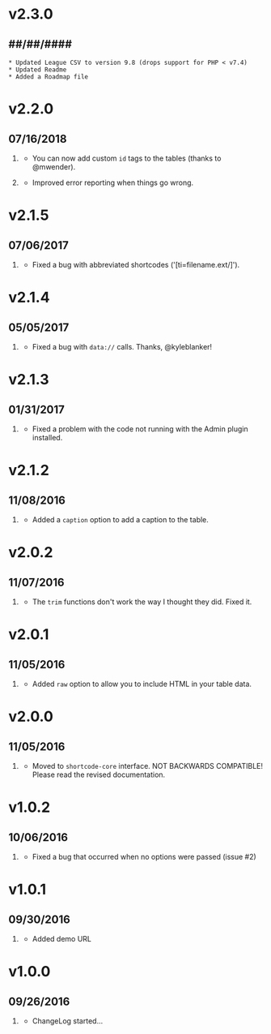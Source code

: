 # v2.3.0
## ##/##/####
    * Updated League CSV to version 9.8 (drops support for PHP < v7.4) 
    * Updated Readme
    * Added a Roadmap file

# v2.2.0
## 07/16/2018

1. [](#new)
    * You can now add custom `id` tags to the tables (thanks to @mwender).

1. [](#improved)
    * Improved error reporting when things go wrong.

# v2.1.5
## 07/06/2017

1. [](#bugfix)
    * Fixed a bug with abbreviated shortcodes ('[ti=filename.ext/]').

# v2.1.4
## 05/05/2017

1. [](#bugfix)
    * Fixed a bug with `data://` calls. Thanks, @kyleblanker!

# v2.1.3
## 01/31/2017

1. [](#bugfix)
    * Fixed a problem with the code not running with the Admin plugin installed.

# v2.1.2
## 11/08/2016

1. [](#new)
    * Added a `caption` option to add a caption to the table.

# v2.0.2
## 11/07/2016

1. [](#bugfix)
    * The `trim` functions don't work the way I thought they did. Fixed it.

# v2.0.1
## 11/05/2016

1. [](#new)
    * Added `raw` option to allow you to include HTML in your table data.

# v2.0.0
## 11/05/2016

1. [](#improved)
    * Moved to `shortcode-core` interface. NOT BACKWARDS COMPATIBLE! Please read the revised documentation.

# v1.0.2
## 10/06/2016

1. [](#bugfix)
    * Fixed a bug that occurred when no options were passed (issue #2)

# v1.0.1
##  09/30/2016

1. [](#new)
    * Added demo URL

# v1.0.0
##  09/26/2016

1. [](#new)
    * ChangeLog started...
